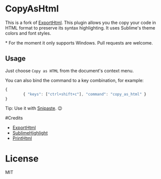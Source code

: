 # CopyAsHtml
This is a fork of [ExportHtml](https://github.com/facelessuser/ExportHtml).
This plugin allows you the copy your code in HTML format to preserve its syntax highlighting.
It uses Sublime's theme colors and font styles.

\* For the moment it only supports Windows. Pull requests are welcome.

## Usage

Just choose `Copy as HTML` from the document's context menu.

You can also bind the command to a key combination, for example:

```js
{
    	{ "keys": ["ctrl+shift+c"], "command": "copy_as_html" }
}
```

Tip: Use it with [Snipaste](https://snipaste.com). :wink:

#Credits
- [ExportHtml](https://github.com/facelessuser/ExportHtml)
- [SublimeHighlight](https://github.com/n1k0/SublimeHighlight)
- [PrintHtml](https://github.com/agibsonsw/PrintHtml)

# License
MIT
